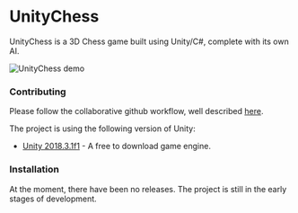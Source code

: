 # UnityChess

UnityChess is a 3D Chess game built using Unity/C#, complete with its own AI.

![UnityChess demo](https://media.githubusercontent.com/media/ErkrodC/UnityChess/development/UnityChess.gif)

### Contributing
Please follow the collaborative github workflow, well described [here](https://github.com/asmeurer/git-workflow/blob/master/README.md).


The project is using the following version of Unity:

* [Unity 2018.3.1f1](https://unity3d.com/get-unity/download/archive) - A free to download game engine.

### Installation

At the moment, there have been no releases. The project is still in the early stages of development.
